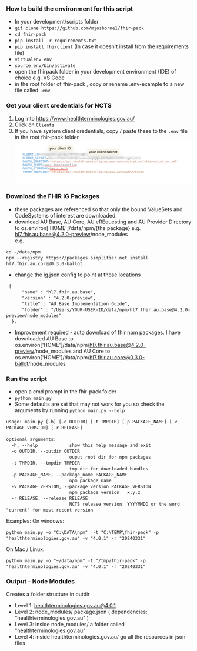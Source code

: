 ### How to build the environment for this script
   *  In your development/scripts folder 
   * ```git clone https://github.com/mjosborne1/fhir-pack```
   * ```cd fhir-pack```
   * ```pip install -r requirements.txt```
   * ```pip install fhirclient```   (In case it doesn't install from the requirements file)
   * ```virtualenv env```
   * ```source env/bin/activate```
   * open the fhirpack folder in your development environment (IDE) of choice e.g. VS Code 
   * in the root folder of fhir-pack , copy or rename .env-example to a new file called ```.env```


### Get your client credentials for NCTS
   1. Log into https://www.healthterminologies.gov.au/
   1. Click on `Clients`
   1. If you have system client credentials, copy / paste these to the ```.env``` file in the root fhir-pack folder
   ![image](env-file.png ".env")

### Download the FHIR IG Packages
  * these packages are referenced so that only the bound ValueSets and CodeSystems of interest are downloaded.
  * download AU Base, AU Core, AU eREquesting and AU Provider Directory to os.environ['HOME']/data/npm/{the package} e.g. hl7.fhir.au.base@4.2.0-preview/node_modules  
  e.g.
  ```
  cd ~/data/npm
  npm --registry https://packages.simplifier.net install hl7.fhir.au.core@0.3.0-ballot
  ```
  * change the ig.json config to point at those locations
  ```
   {
        "name" : "hl7.fhir.au.base",
        "version" : "4.2.0-preview",
        "title" : "AU Base Implementation Guide",
        "folder" : "/Users/YOUR-USER-ID/data/npm/hl7.fhir.au.base@4.2.0-preview/node_modules"
    },
  ```
  * Improvement required - auto download of fhir npm packages. I have downloaded AU Base to os.environ['HOME']/data/npm/hl7.fhir.au.base@4.2.0-preview/node_modules and AU Core to os.environ['HOME']/data/npm/hl7.fhir.au.core@0.3.0-ballot/node_modules

### Run the script
   * open a cmd prompt in the fhir-pack folder
   * `python main.py`
   * Some defaults are set that may not work for you so check the arguments by running `python main.py --help`
```
usage: main.py [-h] [-o OUTDIR] [-t TMPDIR] [-p PACKAGE_NAME] [-v PACKAGE_VERSION] [-r RELEASE]

optional arguments:
  -h, --help            show this help message and exit
  -o OUTDIR, --outdir OUTDIR
                        ouput root dir for npm packages
  -t TMPDIR, --tmpdir TMPDIR
                        tmp dir for downloaded bundles
  -p PACKAGE_NAME, --package_name PACKAGE_NAME
                        npm package name
  -v PACKAGE_VERSION, --package_version PACKAGE_VERSION
                        npm package version   x.y.z
  -r RELEASE, --release RELEASE
                        NCTS release version  YYYYMMDD or the word "current" for most recent version
```

Examples:
On windows: 
```
python main.py -o "C:\DATA\npm"  -t "C:\TEMP\fhir-pack" -p "healthterminologies.gov.au" -v "4.0.1" -r "20240331"
```

On Mac / Linux:
```
python main.py -o "~/data/npm" -t "/tmp/fhir-pack" -p "healthterminologies.gov.au" -v "4.0.1" -r "20240331"
```

### Output - Node Modules
Creates a folder structure in outdir
 *  Level 1: healthterminologies.gov.au@4.0.1
 *  Level 2: node_modules/  package.json ( dependencies: "healthterminologies.gov.au" )
 *  Level 3: inside node_modules/ a folder called "healthterminologies.gov.au"
 *  Level 4: inside healthterminologies.gov.au/ go all the resources in json files